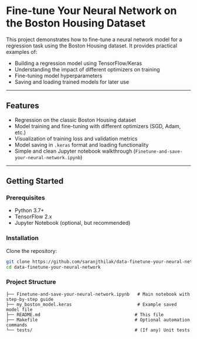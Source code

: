 # Fine-tune Your Neural Network on the Boston Housing Dataset

This project demonstrates how to fine-tune a neural network model for a regression task using the Boston Housing dataset. It provides practical examples of:

- Building a regression model using TensorFlow/Keras
- Understanding the impact of different optimizers on training
- Fine-tuning model hyperparameters
- Saving and loading trained models for later use

---

## Features

- Regression on the classic Boston Housing dataset
- Model training and fine-tuning with different optimizers (SGD, Adam, etc.)
- Visualization of training loss and validation metrics
- Model saving in `.keras` format and loading functionality
- Simple and clean Jupyter notebook walkthrough (`Finetune-and-save-your-neural-network.ipynb`)

---

## Getting Started

### Prerequisites

- Python 3.7+
- TensorFlow 2.x
- Jupyter Notebook (optional, but recommended)

### Installation

Clone the repository:

```bash
git clone https://github.com/saranjthilak/data-finetune-your-neural-network.git
cd data-finetune-your-neural-network
```
### Project Structure
```
├── Finetune-and-save-your-neural-network.ipynb   # Main notebook with step-by-step guide
├── my_boston_model.keras                         # Example saved model file
├── README.md                                    # This file
├── Makefile                                     # Optional automation commands
└── tests/                                       # (If any) Unit tests
```

